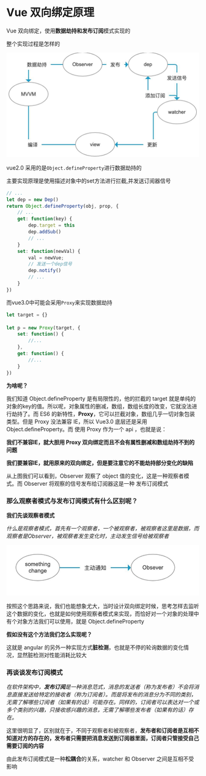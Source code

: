 # Vue 双向绑定原理

Vue 双向绑定，使用**数据劫持和发布订阅**模式实现的

整个实现过程是怎样的

![](../assets/imgs/img-009.png)

vue2.0 采用的是`Object.defineProperty`进行数据劫持的

主要实现原理是使用描述对象中的set方法进行拦截,并发送订阅器信号

```javascript
// ... 
let dep = new Dep()
return Object.defineProperty(obj, prop, {
    // ...
    get: function(key) {
        dep.target = this
        dep.addSub()
        // ...
    }
    set: function(newVal) {
        val = newVue;
        // 发送一个dep信号
        dep.notify()
        // ...
    }
})
```

而vue3.0中可能会采用`Proxy`来实现数据劫持

```javascript
let target = {}

let p = new Proxy(target, {
    set: function() {
        //...
    },
    get: function() {
        //...
    }
})
```

**为啥呢？**

我们知道 Object.defineProperty 是有局限性的，他的拦截的 target 就是单纯的对象的key的值。所以呢，对象属性的删减，数组，数组长度的改变，它就没法进行劫持了。而 ES6 的新特性，**Proxy**，它可以拦截对象，数组几乎一切对象包装类型。但是 Proxy 没法兼容 IE，所以 Vue3.0 底层还是采用 Object.defineProperty。而 使用 Proxy 作为一个 api ，也就是说：

**我们不兼容IE，就大胆用 Proxy 双向绑定而且不会有属性删减和数组劫持不到的问题**

**我们要兼容IE，就用原来的双向绑定，但是要注意它的不能劫持部分变化的缺陷**

从上图我们可以看到，Observer 观察了 object 值的变化，这是一种观察者模式。而 Observer 将观察的信号发布给订阅器这是一种 发布订阅模式

### 那么观察者模式与发布订阅模式有什么区别呢？

**我们先谈观察者模式**

*什么是观察者模式，首先有一个观察者，一个被观察者，被观察者这里是数据，而观察者是Observer，被观察者发生变化时，主动发生信号给被观察者*

![img](../assets/imgs/img-010.png)

按照这个思路来说，我们也能想象尤大，当时设计双向绑定时候，思考怎样去监听这个数据的变化，也就是如何使用观察者模式来实现，而恰好对一个对象的处理中有个对象方法我们可以使用，就是 Object.defineProperty

**假如没有这个方法我们怎么实现呢？**

这就是 angular 的另外一种实现方式**脏检测**，也就是不停的轮询数据的变化情况，显然脏检测对性能消耗比较大

### 再谈谈发布订阅模式

*在软件架构中，**发布订阅**是一种消息范式，消息的发送者（称为发布者）不会将消息直接发送给特定的接收者（称为订阅者）。而是将发布的消息分为不同的类别，无需了解哪些订阅者（如果有的话）可能存在。同样的，订阅者可以表达对一个或多个类别的兴趣，只接收感兴趣的消息，无需了解哪些发布者（如果有的话）存在。*

这里很明显了，区别就在于，不同于观察者和被观察者，**发布者和订阅者是互相不知道对方的存在的，发布者只需要把消息发送到订阅器里面，订阅者只管接受自己需要订阅的内容**

由此发布订阅模式是一种**松耦合**的关系，watcher 和 Observer 之间是互相不受影响